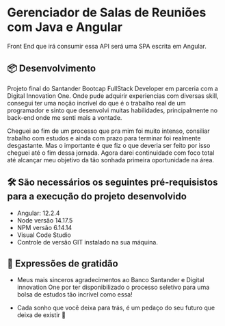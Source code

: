 # Gerenciador de Salas de Reuniões com Java e Angular

Front End que irá consumir essa API será uma SPA escrita em Angular.

## 📦 Desenvolvimento

Projeto final do Santander Bootcap FullStack Developer em parceria com a Digital Innovation One.
Onde pude adquirir experiencias com diversas skill, consegui ter uma noção incrível do que é
o trabalho real de um programador e sinto que desenvolvi muitas habilidades, 
principalmente no back-end onde me senti mais a vontade.

Cheguei ao fim de um processo que pra mim foi muito intenso, consiliar trabalho com estudos e ainda com prazo para terminar foi realmente desgastante.
Mas o importante é que fiz o que deveria ser feito por isso cheguei até o fim dessa jornada. Agora darei continuidade com foco total até 
alcançar meu objetivo da tão sonhada primeira oportunidade na área.


## 🛠️ São necessários os seguintes pré-requisistos para a execução do projeto desenvolvido

* Angular: 12.2.4
* Node versão 14.17.5
* NPM versão 6.14.14
* Visual Code Studio 
* Controle de versão GIT instalado na sua máquina.


## 🎁 Expressões de gratidão

* Meus mais sinceros agradecimentos ao Banco Santander e Digital innovation One por ter disponibilizado o processo seletivo para uma bolsa de estudos tão incrível como essa!

* Cada sonho que você deixa para trás, é um pedaço do seu futuro que deixa de existir :star_struck:
